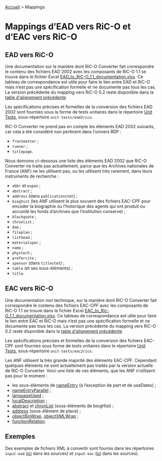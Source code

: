 [Accueil](index.md) > Mappings

# Mappings d’EAD vers RiC-O et d’EAC vers RiC-O

## EAD vers RiC-O

Une documentation sur la manière dont RiC-O Converter fait correspondre le contenu des fichiers EAD 2002 avec les composants de RiC-O 1.1 se trouve dans le fichier Excel [EAD_to_RiC-O_1.1_documentation.xlsx](../EAD_to_RiC-O_1.1_documentation.xlsx). Ce tableau de correspondance est utile pour faire le lien entre EAD et RiC-O mais n’est pas une spécification formelle et ne documente pas tous les cas. La version précédente du mapping vers RiC-O 0.2 reste disponible dans la [table d'alignement précédente](../previous-mappings-RiC-O-0.2/EAD_to_RiC-O_0.2_documentation.xlsx)

Les spécifications précises et formelles de la conversion des fichiers EAD 2002 sont fournies sous la forme de tests unitaires dans le répertoire [Unit Tests](UnitTests.md), sous-répertoire `unit-tests/ead2rico`.

RiC-O Converter ne prend pas en compte les éléments EAD 2002 suivants, car cela a été considéré non pertinent dans l’univers RDF : 

- `frontmatter` ;
- `runner` ;
- `titlepage`.

Nous donnons ci-dessous une liste des éléments EAD 2002 que RiC-O Converter ne traite pas actuellement, parce que les Archives nationales de France (ANF) ne les utilisent pas, ou les utilisent très rarement, dans leurs instruments de recherche : 

- `abbr` et `expan` ;
- `abstract` ;
- `address` (dans `publicationstmt`) ;
- `bioghist` (les ANF utilisent le plus souvent des fichiers EAC-CPF pour encoder la biographie ou l’historique des agents qui ont produit ou accumlé les fonds d’archives que l’institution conserve) ;
- `blockquote` ;
- `chronlist` ;
- `dao` ;
- `fileplan` ;
- `listhead` ;
- `materialspec` ;
- `name` ;
- `phystech` ;
- `prefercite` ;
- `sponsor` (dans `titlestmt`) ;
- `table` (et ses sous-éléments) ;
- `title`.

## EAC vers RiC-O

Une documentation non technique, sur la manière dont RiC-O Converter fait correspondre le contenu des fichiers EAC-CPF avec les composants de RiC-O 1.1 se trouve dans le fichier Excel [EAC_to_Ric-O_1.1_documentation.xlsx](../EAC_to_RiC-O_1.1_documentation.xlsx). Ce tableau de correspondance est utile pour faire le lien entre EAC et RiC-O mais n’est pas une spécification formelle et ne documente pas tous les cas. La version précédente du mapping vers RiC-O 0.2 reste disponible dans la [table d'alignement précédente](../previous-mappings-RiC-O-0.2/EAC_to_RiC-O_0.2_documentation.xlsx)

Les spécifications précises et formelles de la conversion des fichiers EAC-CPF sont fournies sous forme de tests unitaires dans le répertoire [Unit Tests](UnitTests.md), sous-répertoire `unit-tests/eac2rico`.

Les ANF utilisent la très grande majorité des éléments EAC-CPF. Cependant quelques éléments ne sont actuellement pas traités par la version actuelle de RiC-O Converter. Voici une liste de ces éléments, que les ANF n’utilisent pas pour le moment :

- les sous-éléments de [nameEntry](https://eac.staatsbibliothek-berlin.de/schema/taglibrary/cpfTagLibrary2019_EN.html#elem-nameEntry) (à l’exception de part et de useDates) ;
- [nameEntryParallel](https://eac.staatsbibliothek-berlin.de/schema/taglibrary/cpfTagLibrary2019_EN.html#elem-nameEntryParallel) ;
- [languageUsed](https://eac.staatsbibliothek-berlin.de/schema/taglibrary/cpfTagLibrary2019_EN.html#elem-languageUsed) ;
- [localDescription](https://eac.staatsbibliothek-berlin.de/schema/taglibrary/cpfTagLibrary2019_EN.html#elem-localDescription) ;
- [abstract](https://eac.staatsbibliothek-berlin.de/schema/taglibrary/cpfTagLibrary2019_EN.html#elem-abstract) et [chronList](https://eac.staatsbibliothek-berlin.de/schema/taglibrary/cpfTagLibrary2019_EN.html#elem-chronList) (sous-éléments de biogHist) ;
- [address](https://eac.staatsbibliothek-berlin.de/schema/taglibrary/cpfTagLibrary2019_EN.html#elem-address) (sous-élément de place) ;
- [objectBinWrap](https://eac.staatsbibliothek-berlin.de/schema/taglibrary/cpfTagLibrary2019_EN.html#elem-objectBinWrap),  [objectXMLWrap](https://eac.staatsbibliothek-berlin.de/schema/taglibrary/cpfTagLibrary2019_EN.html#elem-objectXMLWrap) ;
- [functionRelation](https://eac.staatsbibliothek-berlin.de/schema/taglibrary/cpfTagLibrary2019_EN.html#elem-functionRelation).


## Exemples

Des exemples de fichiers XML à convertir sont fournis dans les répertoires `input-ead` ([ici](https://github.com/ArchivesNationalesFR/rico-converter/tree/master/ricoconverter/ricoconverter-release/src/main/resources/input-ead) dans les sources) et `input-eac` ([ici](https://github.com/ArchivesNationalesFR/rico-converter/tree/master/ricoconverter/ricoconverter-release/src/main/resources/input-eac) dans les sources).

